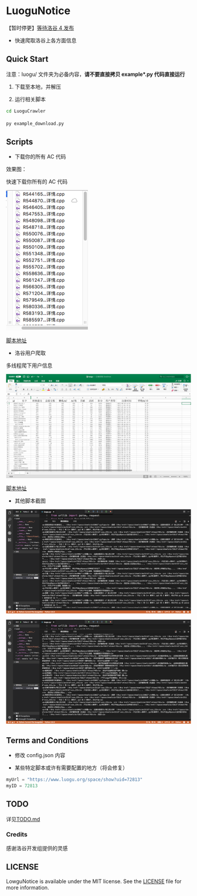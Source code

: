 # LuoguNotice

【暂时停更】[等待洛谷 4 发布](https://github.com/Himself65/LuoguCrawler/issues/1)

* 快速爬取洛谷上各方面信息

## Quick Start

注意：luogu/ 文件夹为必备内容，**请不要直接拷贝 example\*.py 代码直接运行**

1.  下载至本地，并解压

2.  运行相关脚本

```bash
cd LuoguCrawler

py example_download.py
```

## Scripts

* 下载你的所有 AC 代码

效果图：

快速下载你所有的 AC 代码

![04](/img/04.png)

[脚本地址](/example_codedownload.py)

* 洛谷用户爬取

多线程爬下用户信息

![03](/img/03.png)

[脚本地址](/example_userInfoCrawler.py)

* 其他脚本截图

![01](/img/01.png)

![02](/img/02.png)

## Terms and Conditions

* 修改 config.json 内容

* 某些特定脚本或许有需要配置的地方（将会修复）

```python
myUrl = "https://www.luogu.org/space/show?uid=72813"
myID = 72813
```

## TODO

详见[TODO.md](TODO.md)

### Credits

感谢洛谷开发组提供的灵感

## LICENSE

LowguNotice is available under the MIT license. See the [LICENSE](LICENSE) file for more information.
